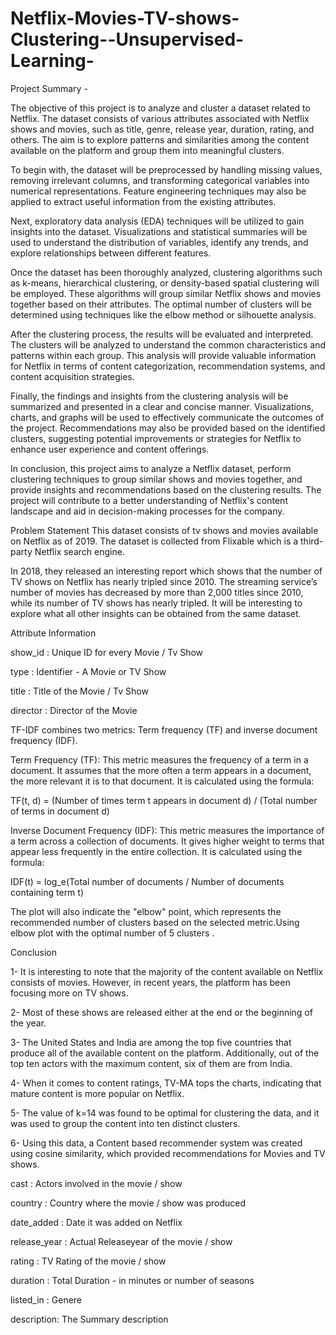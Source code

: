 # Netflix-Movies-TV-shows-Clustering--Unsupervised-Learning-
Project Summary -

The objective of this project is to analyze and cluster a dataset related to Netflix. The dataset consists of various attributes associated with Netflix shows and movies, such as title, genre, release year, duration, rating, and others. The aim is to explore patterns and similarities among the content available on the platform and group them into meaningful clusters.

To begin with, the dataset will be preprocessed by handling missing values, removing irrelevant columns, and transforming categorical variables into numerical representations. Feature engineering techniques may also be applied to extract useful information from the existing attributes.

Next, exploratory data analysis (EDA) techniques will be utilized to gain insights into the dataset. Visualizations and statistical summaries will be used to understand the distribution of variables, identify any trends, and explore relationships between different features.

Once the dataset has been thoroughly analyzed, clustering algorithms such as k-means, hierarchical clustering, or density-based spatial clustering will be employed. These algorithms will group similar Netflix shows and movies together based on their attributes. The optimal number of clusters will be determined using techniques like the elbow method or silhouette analysis.

After the clustering process, the results will be evaluated and interpreted. The clusters will be analyzed to understand the common characteristics and patterns within each group. This analysis will provide valuable information for Netflix in terms of content categorization, recommendation systems, and content acquisition strategies.

Finally, the findings and insights from the clustering analysis will be summarized and presented in a clear and concise manner. Visualizations, charts, and graphs will be used to effectively communicate the outcomes of the project. Recommendations may also be provided based on the identified clusters, suggesting potential improvements or strategies for Netflix to enhance user experience and content offerings.

In conclusion, this project aims to analyze a Netflix dataset, perform clustering techniques to group similar shows and movies together, and provide insights and recommendations based on the clustering results. The project will contribute to a better understanding of Netflix's content landscape and aid in decision-making processes for the company.

Problem Statement
This dataset consists of tv shows and movies available on Netflix as of 2019. The dataset is collected from Flixable which is a third-party Netflix search engine.

In 2018, they released an interesting report which shows that the number of TV shows on Netflix has nearly tripled since 2010. The streaming service’s number of movies has decreased by more than 2,000 titles since 2010, while its number of TV shows has nearly tripled. It will be interesting to explore what all other insights can be obtained from the same dataset.

Attribute Information

show_id : Unique ID for every Movie / Tv Show

type : Identifier - A Movie or TV Show

title : Title of the Movie / Tv Show

director : Director of the Movie



TF-IDF combines two metrics: Term frequency (TF) and inverse document frequency (IDF).

Term Frequency (TF): This metric measures the frequency of a term in a document. It assumes that the more often a term appears in a document, the more relevant it is to that document. It is calculated using the formula:

TF(t, d) = (Number of times term t appears in document d) / (Total number of terms in document d)

Inverse Document Frequency (IDF): This metric measures the importance of a term across a collection of documents. It gives higher weight to terms that appear less frequently in the entire collection. It is calculated using the formula:

IDF(t) = log_e(Total number of documents / Number of documents containing term t)

The plot will also indicate the "elbow" point, which represents the recommended number of clusters based on the selected metric.Using elbow plot with the optimal number of 5 clusters .

Conclusion

1- It is interesting to note that the majority of the content available on Netflix consists of movies. However, in recent years, the platform has been focusing more on TV shows.

2- Most of these shows are released either at the end or the beginning of the year.

3- The United States and India are among the top five countries that produce all of the available content on the platform. Additionally, out of the top ten actors with the maximum content, six of them are from India.

4- When it comes to content ratings, TV-MA tops the charts, indicating that mature content is more popular on Netflix.

5- The value of k=14 was found to be optimal for clustering the data, and it was used to group the content into ten distinct clusters.

6- Using this data, a Content based recommender system was created using cosine similarity, which provided recommendations for Movies and TV shows.

cast : Actors involved in the movie / show

country : Country where the movie / show was produced

date_added : Date it was added on Netflix

release_year : Actual Releaseyear of the movie / show

rating : TV Rating of the movie / show

duration : Total Duration - in minutes or number of seasons

listed_in : Genere

description: The Summary description
